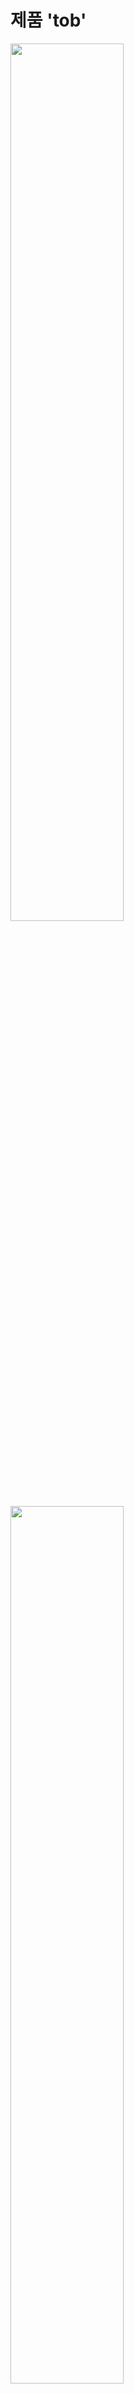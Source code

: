 # 제품 'tob'

<img src=https://user-images.githubusercontent.com/42813286/59561567-09a9ec00-905d-11e9-8f66-dd32903b661b.jpg width="60%" height="60%">
<img src=https://user-images.githubusercontent.com/42813286/59561626-863cca80-905d-11e9-8023-bb90d83c58c0.jpg width="60%" height="60%">
<img src=https://user-images.githubusercontent.com/42813286/59561600-51c90e80-905d-11e9-906a-3ead382923e5.jpg width="60%" height="60%">
<img src=https://user-images.githubusercontent.com/42813286/59561634-9b195e00-905d-11e9-9367-7aff030f07c3.jpg width="60%" height="60%">
<img src=https://user-images.githubusercontent.com/42813286/59561646-a8cee380-905d-11e9-9bbe-283de714273f.jpg width="60%" height="60%">
<img src=https://user-images.githubusercontent.com/42813286/59561947-fe58bf80-9060-11e9-96f4-2029513e6b4f.png width="60%" height="60%">
1. 층층이 끼워지는 부분이 레이저 커팅으로 조금 더 태워져 두께가 달라져 헐거워지는 문제가 있다.  
2. 서로 다른 면을 결합하는 부분이 너무 좁은 간격으로 만들어 단단히 결합되기 위해서는 다른 장치를 유지해야 한다.  
3. 글씨를 파내기 위해서는 ㅁ,ㅂ,ㅇ,ㅍ,ㅎ과 같은 자음의 이어지는 부분을 고려하여 이음선을 만들어 주어야 한다.  


-------------------------------------
# 앱 '오늘'

<img src=https://user-images.githubusercontent.com/42813286/59560988-3eb24080-9055-11e9-9481-c931f27a93a6.png width="60%" height="60%">

1. 미세먼지      
  국가공공데이터를 활용해 미세먼지 데이터를 실시간으로 불러와 상황에 맞는 디자인 인터렉션과 경고 문구를 띄워준다.
2. 실내정보  
  실내 미세먼지 측정 IoT 기기인 'Tob'와 연동하여 실내 미세먼지 데이터를 직접 받아와 실내 공기 정보에 대한 안내 문구를 띄워준다.
3. 위젯설정      
   사용자가 바깥 미세먼지 정보를 빠르고 편하게 알 수 있도록 심플하면서 직관적인 위젯 기능을 제공한다. 위젯에 사용될 아이콘 스타일이나 색상, 글씨크기를 조절할 수 있다.
4. 제품설정      
  사용하는 제품과 연동하여 on/off를 원격 조정한다. 또한, 조명의 색상 타입도 조절이 가능하다.

* __Marvel prototype__
['오늘' 체험해보기](https://marvelapp.com/5hh4jj6 'marvelapp')


